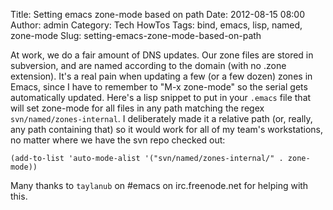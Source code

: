 Title: Setting emacs zone-mode based on path
Date: 2012-08-15 08:00
Author: admin
Category: Tech HowTos
Tags: bind, emacs, lisp, named, zone-mode
Slug: setting-emacs-zone-mode-based-on-path

At work, we do a fair amount of DNS updates. Our zone files are stored
in subversion, and are named according to the domain (with no .zone
extension). It's a real pain when updating a few (or a few dozen) zones
in Emacs, since I have to remember to "M-x zone-mode" so the serial gets
automatically updated. Here's a lisp snippet to put in your `.emacs`
file that will set zone-mode for all files in any path matching the
regex `svn/named/zones-internal`. I deliberately made it a relative path
(or, really, any path containing that) so it would work for all of my
team's workstations, no matter where we have the svn repo checked out:

~~~~{.common-lisp}
(add-to-list 'auto-mode-alist '("svn/named/zones-internal/" . zone-mode))
~~~~

Many thanks to `taylanub` on #emacs on irc.freenode.net for helping
with this.
